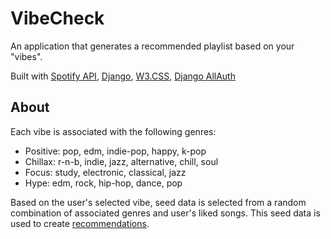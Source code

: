 
# VibeCheck

An application that generates a recommended playlist based on your "vibes". 


Built with  [Spotify API](https://developer.spotify.com/documentation/web-api/),
[Django](https://django.readthedocs.io/en/stable/),
[W3.CSS](https://www.w3schools.com/w3css/defaulT.asp),
[Django AllAuth](https://django-allauth.readthedocs.io/en/latest/)

 


## About 

Each vibe is associated with the following genres:
- Positive: pop, edm, indie-pop, happy, k-pop
- Chillax: r-n-b, indie, jazz, alternative, chill, soul
- Focus: study, electronic, classical, jazz
- Hype: edm, rock, hip-hop, dance, pop


Based on the user's selected vibe, seed data is selected from a random combination of associated genres and user's liked songs. This seed data is used to create [recommendations](https://developer.spotify.com/documentation/web-api/reference/#/operations/get-recommendations). 



